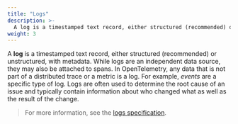 ```yaml
---
title: "Logs"
description: >-
  A log is a timestamped text record, either structured (recommended) or unstructured, with metadata. 
weight: 3
---
```


A **log** is a timestamped text record, either structured (recommended) or
unstructured, with metadata. While logs are an independent data source, they may
also be attached to spans. In OpenTelemetry, any data that is not part of a
distributed trace or a metric is a log. For example, _events_ are a specific
type of log. Logs are often used to determine the root cause of an issue and
typically contain information about who changed what as well as the result of
the change.

> For more information, see the [logs specification][].

[logs specification]: /docs/reference/specification/overview/#log-signal